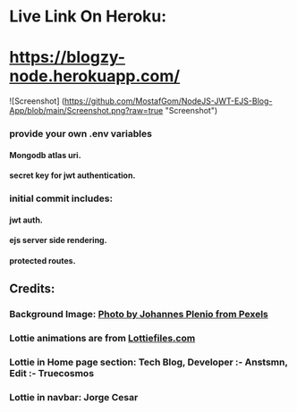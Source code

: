 # Live Link On Heroku:
# https://blogzy-node.herokuapp.com/

![Screenshot] (https://github.com/MostafGom/NodeJS-JWT-EJS-Blog-App/blob/main/Screenshot.png?raw=true "Screenshot")


### provide your own .env variables 
#### Mongodb atlas uri.
#### secret key for jwt authentication.

### initial commit includes:
#### jwt auth.
#### ejs server side rendering.
#### protected routes.

## Credits:
### Background Image: [Photo by Johannes Plenio from Pexels](https://www.pexels.com/photo/gray-and-white-wallpaper-1103970/)

### Lottie animations are from [Lottiefiles.com](https://lottiefiles.com)

### Lottie in Home page section:  Tech Blog, Developer :- Anstsmn, Edit :- Truecosmos
### Lottie in navbar:  Jorge Cesar
